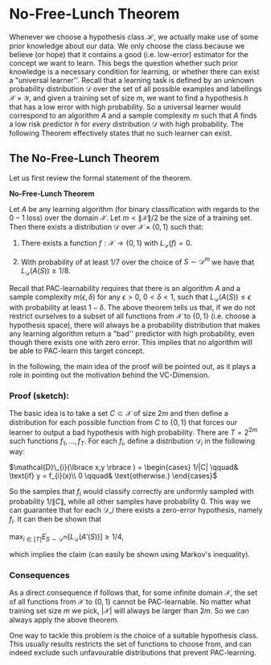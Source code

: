 # No-Free-Lunch Theorem

Whenever we choose a hypothesis class $\mathcal{H}$, we actually make use of some prior knowledge about our data. We only choose the class because we believe (or hope) that it contains a good (i.e. low-error) estimator for the concept we want to learn.
This begs the question whether such prior knowledge is a necessary condition for learning, or whether there can exist a "universal learner''. Recall that a learning task is defined by an unknown probability distribution $\mathcal{D}$ over the set of all possible examples and labellings $\mathcal{X}\times \mathcal{Y}$, and given a training set of size $m$, we want to find a hypothesis $h$ that has a low error with high probability. So a universal learner would correspond to an algorithm $A$ and a sample complexity $m$ such that $A$ finds a low risk predictor $h$ for *every* distribution $\mathcal{D}$ with high probability. The following Theorem effectively states that no such learner can exist.

  

## The No-Free-Lunch Theorem

Let us first review the formal statement of the theorem.

**No-Free-Lunch Theorem**

Let $A$ be any learning algorithm (for binary classification with regards to the $0-1$ loss) over the domain $\mathcal{X}$. Let $m < \|\mathcal{X}\|/2$ be the size of a training set. Then there exists a distribution $\mathcal{D}$ over $\mathcal{X}\times \lbrace 0,1 \rbrace$ such that:

1. There exists a function $f : \mathcal{X} \to \lbrace 0,1 \rbrace$ with $L_{\mathcal{D}}(f) = 0.$

2. With probability of at least $1/7$ over the choice of $S \sim \mathcal{D}^{m}$ we have that $L_{\mathcal{D}}(A(S)) \geq 1/8$.

Recall that PAC-learnability requires that there is an algorithm $A$ and a sample complexity $m(\epsilon,\delta)$ for any $\epsilon>0$, $0<\delta<1$, such that $L_{\mathcal{D}}(A(S)) \leq \epsilon$ with probability at least $1-\delta$. 
The above theorem tells us that, if we do not restrict ourselves to a subset of all functions from $\mathcal{X}$ to $\lbrace 0,1 \rbrace$ (i.e. choose a hypothesis space), there will always be a probability distribution that makes any learning algorithm return a "bad'' predictor with high probability, even though there exists one with zero error. This implies that no algorithm will be able to PAC-learn this target concept.

In the following, the main idea of the proof will be pointed out, as it plays a role in pointing out the motivation behind the VC-Dimension.

### Proof (sketch): ### 

The basic idea is to take a set $C \subset \mathcal{X}$ of size $2m$ and then define a distribution for each possible function from $C$ to $\lbrace 0,1 \rbrace$ that forces our learner to output a bad hypothesis with high probability.
There are $T = 2^{2m}$ such functions $f_{1},...,f_{T}$. For each $f_{i}$, define a distribution $\mathcal{D}_{i}$ in the following way:

$\mathcal{D}\_{i}(\lbrace x,y \rbrace ) = \begin{cases} 1/|C| \qquad& \text{if} y = f_{i}(x)\\
0 \qquad& \text{otherwise.}
\end{cases}$

So the samples that $f_{i}$ would classify correctly are uniformly sampled with probability $1/\|C\|$, while all other samples have probability 0. This way we can guarantee that for each $\mathcal{D}\_{i}$ there exists a zero-error hypothesis, namely $f_{i}$. It can then be shown that 

$\max_{i\in [T]} E_{S\sim\mathcal{D}^{m}} [L_{\mathcal{D}}(A'(S))] \geq 1/4,$

which implies the claim (can easily be shown using Markov's inequality).

### Consequences ###

As a direct consequence if follows that, for some infinite domain $\mathcal{X}$, the set of all functions from $\mathcal{X}$ to $\lbrace 0,1 \rbrace$ cannot be PAC-learnable. No matter what training set size $m$ we pick, $|\mathcal{X}|$ will always be larger than $2m$. So we can always apply the above theorem.

One way to tackle this problem is the choice of a suitable hypothesis class. This usually results restricts the set of functions to choose from, and can indeed exclude such unfavourable distributions that prevent PAC-learning.
